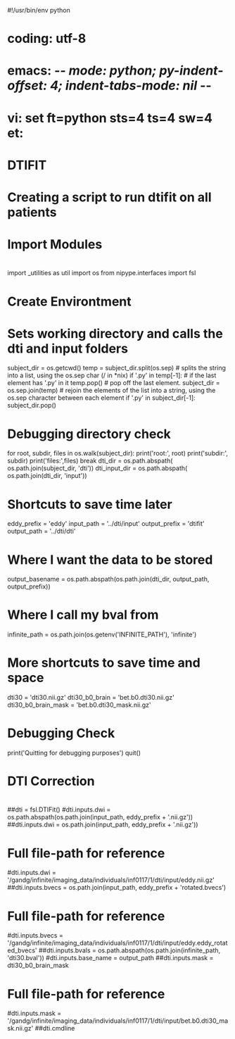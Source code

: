 #!/usr/bin/env python
# coding: utf-8
# emacs: -*- mode: python; py-indent-offset: 4; indent-tabs-mode: nil -*-
# vi: set ft=python sts=4 ts=4 sw=4 et:

# DTIFIT

#
# Creating a script to run dtifit on all patients 
#

#
# Import Modules
#

import _utilities as util
import os
from nipype.interfaces import fsl

#
# Create Environtment
#

# Sets working directory and calls the dti and input folders

subject_dir = os.getcwd()
temp = subject_dir.split(os.sep)  # splits the string into a list, using the os.sep char (/ in *nix)
if '.py' in temp[-1]:  # if the last element has '.py' in it
   temp.pop()  # pop off the last element.
subject_dir = os.sep.join(temp)  # rejoin the elements of the list into a string, using the os.sep character between each element
if '.py' in subject_dir[-1]:
   subject_dir.pop()
# Debugging directory check
for root, subdir, files in os.walk(subject_dir):
    print('root:', root)
    print('subdir:', subdir)
    print('files:',files)
    break
dti_dir = os.path.abspath( os.path.join(subject_dir, 'dti'))
dti_input_dir = os.path.abspath( os.path.join(dti_dir, 'input'))

# Shortcuts to save time later
eddy_prefix    = 'eddy'
input_path      = '../dti/input'
output_prefix   = 'dtifit'
output_path     = '../dti/dti'

# Where I want the data to be stored
output_basename = os.path.abspath(os.path.join(dti_dir, output_path, output_prefix))

# Where I call my bval from
infinite_path = os.path.join(os.getenv('INFINITE_PATH'), 'infinite')

# More shortcuts to save time and space
dti30 = 'dti30.nii.gz'
dti30_b0_brain = 'bet.b0.dti30.nii.gz'
dti30_b0_brain_mask = 'bet.b0.dti30_mask.nii.gz'
# Debugging Check
print('Quitting for debugging purposes')
quit()

#
# DTI Correction
#

##dti = fsl.DTIFit()
#dti.inputs.dwi = os.path.abspath(os.path.join(input_path, eddy_prefix + '.nii.gz'))
##dti.inputs.dwi = os.path.join(input_path, eddy_prefix + '.nii.gz'))
# Full file-path for reference
#dti.inputs.dwi = '/gandg/infinite/imaging_data/individuals/inf0117/1/dti/input/eddy.nii.gz'
##dti.inputs.bvecs = os.path.join(input_path, eddy_prefix + 'rotated.bvecs')
# Full file-path for reference
#dti.inputs.bvecs = '/gandg/infinite/imaging_data/individuals/inf0117/1/dti/input/eddy.eddy_rotated_bvecs'
##dti.inputs.bvals = os.path.abspath(os.path.join(infinite_path, 'dti30.bval')) 
#dti.inputs.base_name = output_path
##dti.inputs.mask = dti30_b0_brain_mask
# Full file-path for reference
#dti.inputs.mask = '/gandg/infinite/imaging_data/individuals/inf0117/1/dti/input/bet.b0.dti30_mask.nii.gz'
##dti.cmdline
